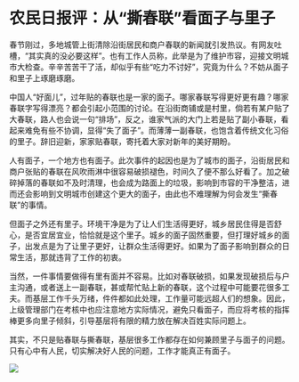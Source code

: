 # 农民日报评：从“撕春联”看面子与里子

春节刚过，多地城管上街清除沿街居民和商户春联的新闻就引发热议。有网友吐槽，“其实真的没必要这样”。也有工作人员称，此举是为了维护市容，迎接文明城市大检查。辛辛苦苦干了活，却似乎有些“吃力不讨好”，究竟为什么？不妨从面子和里子上琢磨琢磨。

中国人“好面儿”，过年贴的春联也是一家的面子。哪家春联写得更好更有趣？哪家春联字写得漂亮？都会引起小范围的讨论。在沿街商铺或是村里，倘若有某户贴了大春联，路人也会说一句“排场”，反之，谁家气派的大门上若是贴了副小春联，看起来难免有些不协调，显得“失了面子”。而薄薄一副春联，也饱含着传统文化习俗的里子。辞旧迎新，家家贴春联，寄托着大家对新年的美好期盼。

人有面子，一个地方也有面子。此次事件的起因也是为了城市的面子，沿街居民和商户张贴的春联在风吹雨淋中很容易破损褪色，时间久了便不那么好看了。加之破碎掉落的春联如不及时清理，也会成为路面上的垃圾，影响到市容的干净整洁，进而还会影响到文明城市创建这个更大的面子，由此也不难理解为何会发生“撕春联”的事情。

但面子之外还有里子。环境干净是为了让人们生活得更好，城乡居民住得是否舒心，是否宜居宜业，恰恰就是这个里子。城乡的面子固然重要，但打理好城乡的面子，出发点是为了让里子更好，让群众生活得更好。如果为了面子影响到群众的日常生活，那就违背了工作的初衷。

当然，一件事情要做得有里有面并不容易。比如对春联破损，如果发现破损后与户主沟通，或者送上一副春联，甚或帮忙贴上新的春联，这个过程中可能要花很多工夫。而基层工作千头万绪，件件都如此处理，工作量可能远超人们的想象。因此，上级管理部门在考核中也应注意地方实际情况，避免只看面子，而应将考核的指挥棒更多向里子倾斜，引导基层将有限的精力放在解决百姓实际问题上。

其实，不只是贴春联与撕春联，基层很多工作都存在如何兼顾里子与面子的问题。只有心中有人民，切实解决好人民的问题，工作才能真正有面子。

![](https://inews.gtimg.com/news_ls/On70Oholn0WxEQeVw8t0Ymb1sSUrbrki3HAYBZDZ8nBzAAA/0)

